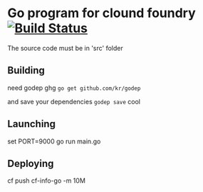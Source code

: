 # Go program for clound foundry [![Build Status](https://travis-ci.org/jlandure/cf-go-info.svg)](https://travis-ci.org/jlandure/cf-go-info)

The source code must be in 'src' folder

## Building 

need godep
ghg
`
 go get github.com/kr/godep
`

and save your dependencies
`
godep save
`
cool

## Launching
set PORT=9000
go run main.go

## Deploying

cf push cf-info-go -m 10M
